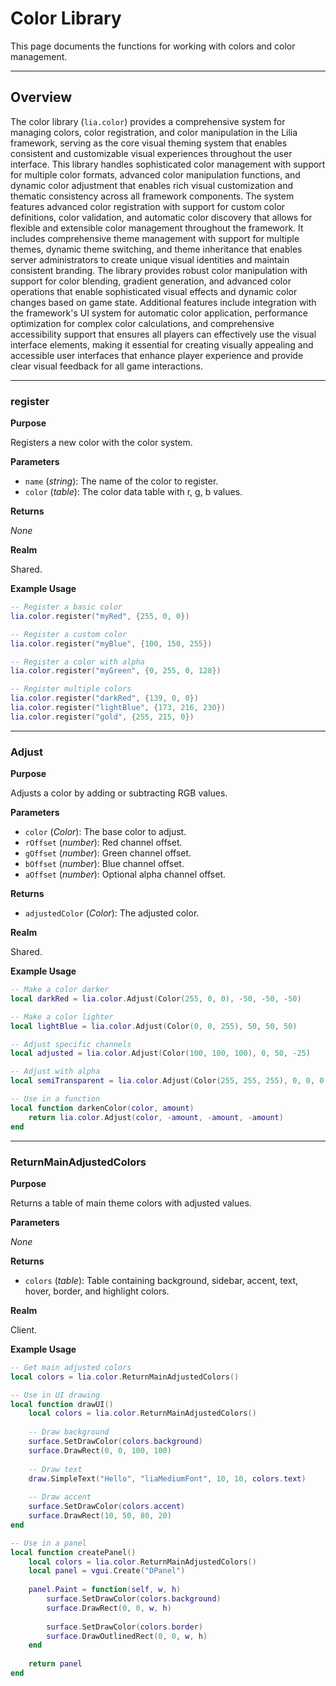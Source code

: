 # Color Library

This page documents the functions for working with colors and color management.

---

## Overview

The color library (`lia.color`) provides a comprehensive system for managing colors, color registration, and color manipulation in the Lilia framework, serving as the core visual theming system that enables consistent and customizable visual experiences throughout the user interface. This library handles sophisticated color management with support for multiple color formats, advanced color manipulation functions, and dynamic color adjustment that enables rich visual customization and thematic consistency across all framework components. The system features advanced color registration with support for custom color definitions, color validation, and automatic color discovery that allows for flexible and extensible color management throughout the framework. It includes comprehensive theme management with support for multiple themes, dynamic theme switching, and theme inheritance that enables server administrators to create unique visual identities and maintain consistent branding. The library provides robust color manipulation with support for color blending, gradient generation, and advanced color operations that enable sophisticated visual effects and dynamic color changes based on game state. Additional features include integration with the framework's UI system for automatic color application, performance optimization for complex color calculations, and comprehensive accessibility support that ensures all players can effectively use the visual interface elements, making it essential for creating visually appealing and accessible user interfaces that enhance player experience and provide clear visual feedback for all game interactions.

---

### register

**Purpose**

Registers a new color with the color system.

**Parameters**

* `name` (*string*): The name of the color to register.
* `color` (*table*): The color data table with r, g, b values.

**Returns**

*None*

**Realm**

Shared.

**Example Usage**

```lua
-- Register a basic color
lia.color.register("myRed", {255, 0, 0})

-- Register a custom color
lia.color.register("myBlue", {100, 150, 255})

-- Register a color with alpha
lia.color.register("myGreen", {0, 255, 0, 128})

-- Register multiple colors
lia.color.register("darkRed", {139, 0, 0})
lia.color.register("lightBlue", {173, 216, 230})
lia.color.register("gold", {255, 215, 0})
```

---

### Adjust

**Purpose**

Adjusts a color by adding or subtracting RGB values.

**Parameters**

* `color` (*Color*): The base color to adjust.
* `rOffset` (*number*): Red channel offset.
* `gOffset` (*number*): Green channel offset.
* `bOffset` (*number*): Blue channel offset.
* `aOffset` (*number*): Optional alpha channel offset.

**Returns**

* `adjustedColor` (*Color*): The adjusted color.

**Realm**

Shared.

**Example Usage**

```lua
-- Make a color darker
local darkRed = lia.color.Adjust(Color(255, 0, 0), -50, -50, -50)

-- Make a color lighter
local lightBlue = lia.color.Adjust(Color(0, 0, 255), 50, 50, 50)

-- Adjust specific channels
local adjusted = lia.color.Adjust(Color(100, 100, 100), 0, 50, -25)

-- Adjust with alpha
local semiTransparent = lia.color.Adjust(Color(255, 255, 255), 0, 0, 0, -100)

-- Use in a function
local function darkenColor(color, amount)
    return lia.color.Adjust(color, -amount, -amount, -amount)
end
```

---

### ReturnMainAdjustedColors

**Purpose**

Returns a table of main theme colors with adjusted values.

**Parameters**

*None*

**Returns**

* `colors` (*table*): Table containing background, sidebar, accent, text, hover, border, and highlight colors.

**Realm**

Client.

**Example Usage**

```lua
-- Get main adjusted colors
local colors = lia.color.ReturnMainAdjustedColors()

-- Use in UI drawing
local function drawUI()
    local colors = lia.color.ReturnMainAdjustedColors()
    
    -- Draw background
    surface.SetDrawColor(colors.background)
    surface.DrawRect(0, 0, 100, 100)
    
    -- Draw text
    draw.SimpleText("Hello", "liaMediumFont", 10, 10, colors.text)
    
    -- Draw accent
    surface.SetDrawColor(colors.accent)
    surface.DrawRect(10, 50, 80, 20)
end

-- Use in a panel
local function createPanel()
    local colors = lia.color.ReturnMainAdjustedColors()
    local panel = vgui.Create("DPanel")
    
    panel.Paint = function(self, w, h)
        surface.SetDrawColor(colors.background)
        surface.DrawRect(0, 0, w, h)
        
        surface.SetDrawColor(colors.border)
        surface.DrawOutlinedRect(0, 0, w, h)
    end
    
    return panel
end
```







